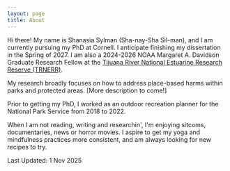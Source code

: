 ```yaml
---
layout: page
title: About
---
```


Hi there! My name is Shanasia Sylman (Sha-nay-Sha Sil-man), and I am currently pursuing my PhD at Cornell. I anticipate finishing my dissertation in the Spring of 2027. I am also a 2024-2026 NOAA Margaret A. Davidson Graduate Research Fellow at the [Tijuana River National Estuarine Research Reserve (TRNERR)](tijuanaestuary.org). 

My research broadly focuses on how to address place-based harms within parks and protected areas. [More description to come!] 

Prior to getting my PhD, I worked as an outdoor recreation planner for the National Park Service from 2018 to 2022. 

When I am not reading, writing and researchin', I'm enjoying sitcoms, documentaries, news or horror movies. I aspire to get my yoga and mindfulness practices more consistent, and am always looking for new recipes to try. 

<p class="message">
  Last Updated: 1 Nov 2025
</p>
